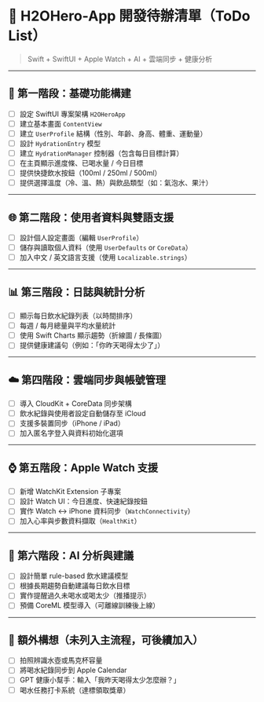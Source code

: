 # 📱 H2OHero-App 開發待辦清單（ToDo List）

> Swift + SwiftUI + Apple Watch + AI + 雲端同步 + 健康分析

---

## 🧱 第一階段：基礎功能構建

- [ ] 設定 SwiftUI 專案架構 `H2OHeroApp`
- [ ] 建立基本畫面 `ContentView`
- [ ] 建立 `UserProfile` 結構（性別、年齡、身高、體重、運動量）
- [ ] 設計 `HydrationEntry` 模型
- [ ] 建立 `HydrationManager` 控制器（包含每日目標計算）
- [ ] 在主頁顯示進度條、已喝水量 / 今日目標
- [ ] 提供快捷飲水按鈕（100ml / 250ml / 500ml）
- [ ] 提供選擇溫度（冷、溫、熱）與飲品類型（如：氣泡水、果汁）

---

## 🌐 第二階段：使用者資料與雙語支援

- [ ] 設計個人設定畫面（編輯 `UserProfile`）
- [ ] 儲存與讀取個人資料（使用 `UserDefaults` or `CoreData`）
- [ ] 加入中文 / 英文語言支援（使用 `Localizable.strings`）

---

## 📊 第三階段：日誌與統計分析

- [ ] 顯示每日飲水紀錄列表（以時間排序）
- [ ] 每週 / 每月總量與平均水量統計
- [ ] 使用 Swift Charts 顯示趨勢（折線圖 / 長條圖）
- [ ] 提供健康建議句（例如：「你昨天喝得太少了」）

---

## ☁️ 第四階段：雲端同步與帳號管理

- [ ] 導入 CloudKit + CoreData 同步架構
- [ ] 飲水紀錄與使用者設定自動儲存至 iCloud
- [ ] 支援多裝置同步（iPhone / iPad）
- [ ] 加入匿名字登入與資料初始化選項

---

## ⌚️ 第五階段：Apple Watch 支援

- [ ] 新增 WatchKit Extension 子專案
- [ ] 設計 Watch UI：今日進度、快速紀錄按鈕
- [ ] 實作 Watch ↔ iPhone 資料同步（`WatchConnectivity`）
- [ ] 加入心率與步數資料擷取（`HealthKit`）

---

## 🧠 第六階段：AI 分析與建議

- [ ] 設計簡單 rule-based 飲水建議模型
- [ ] 根據長期趨勢自動建議每日飲水目標
- [ ] 實作提醒過久未喝水或喝太少（推播提示）
- [ ] 預備 CoreML 模型導入（可離線訓練後上線）

---

## 🧪 額外構想（未列入主流程，可後續加入）

- [ ] 拍照辨識水壺或馬克杯容量
- [ ] 將喝水紀錄同步到 Apple Calendar
- [ ] GPT 健康小幫手：輸入「我昨天喝得太少怎麼辦？」
- [ ] 喝水任務打卡系統（達標領取獎章）
